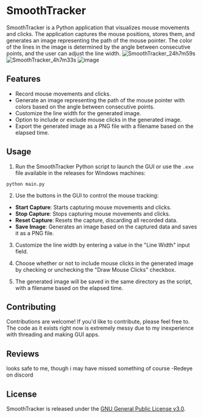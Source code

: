 # SmoothTracker

SmoothTracker is a Python application that visualizes mouse movements and clicks. The application captures the mouse positions, stores them, and generates an image representing the path of the mouse pointer. The color of the lines in the image is determined by the angle between consecutive points, and the user can adjust the line width.
![SmoothTracker_24h7m59s](https://user-images.githubusercontent.com/11169730/234631428-8adb75f2-0075-4018-8dbe-ab3b4bc9eb60.jpg)
![SmoothTracker_4h7m33s](https://user-images.githubusercontent.com/11169730/234692346-e446b9ed-c5f6-4015-85c4-7a703d652c7f.jpg)
![image](https://user-images.githubusercontent.com/11169730/234632191-35a23096-717a-4e3e-9bf6-5cf518f28276.png)


## Features

- Record mouse movements and clicks.
- Generate an image representing the path of the mouse pointer with colors based on the angle between consecutive points.
- Customize the line width for the generated image.
- Option to include or exclude mouse clicks in the generated image.
- Export the generated image as a PNG file with a filename based on the elapsed time.

## Usage

1. Run the SmoothTracker Python script to launch the GUI or use the `.exe` file available in the releases for Windows machines:

```
python main.py
```

2. Use the buttons in the GUI to control the mouse tracking:

- **Start Capture**: Starts capturing mouse movements and clicks.
- **Stop Capture**: Stops capturing mouse movements and clicks.
- **Reset Capture**: Resets the capture, discarding all recorded data.
- **Save Image**: Generates an image based on the captured data and saves it as a PNG file.

3. Customize the line width by entering a value in the "Line Width" input field.

4. Choose whether or not to include mouse clicks in the generated image by checking or unchecking the "Draw Mouse Clicks" checkbox.

5. The generated image will be saved in the same directory as the script, with a filename based on the elapsed time.

## Contributing

Contributions are welcome! If you'd like to contribute, please feel free to.  The code as it exists right now is extremely messy due to my inexperience with threading and making GUI apps.

## Reviews

looks safe to me, though i may have missed something of course
    -Redeye on discord

## License

SmoothTracker is released under the [GNU General Public License v3.0](https://opensource.org/licenses/GPL-3.0).
